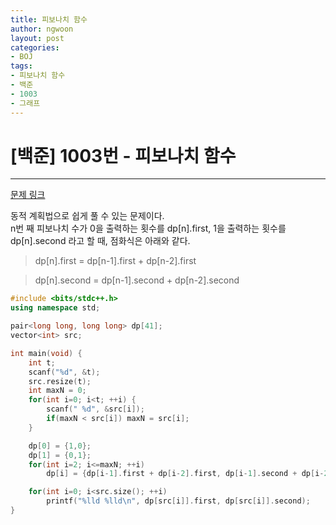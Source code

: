 ```yaml
---
title: 피보나치 함수
author: ngwoon
layout: post
categories:
- BOJ
tags:
- 피보나치 함수
- 백준
- 1003
- 그래프
---
```


# [백준] 1003번 - 피보나치 함수
- - -

[문제 링크](https://www.acmicpc.net/problem/1003)

동적 계획법으로 쉽게 풀 수 있는 문제이다.<br/>
n번 째 피보나치 수가 0을 출력하는 횟수를 dp[n].first, 1을 출력하는 횟수를 dp[n].second 라고 할 때, 점화식은 아래와 같다.<br/>

> dp[n].first  = dp[n-1].first + dp[n-2].first

> dp[n].second = dp[n-1].second + dp[n-2].second

```cpp
#include <bits/stdc++.h>
using namespace std;

pair<long long, long long> dp[41];
vector<int> src;

int main(void) {
    int t;
    scanf("%d", &t);
    src.resize(t);
    int maxN = 0;
    for(int i=0; i<t; ++i) {
        scanf(" %d", &src[i]);
        if(maxN < src[i]) maxN = src[i];
    }

    dp[0] = {1,0};
    dp[1] = {0,1};
    for(int i=2; i<=maxN; ++i)
        dp[i] = {dp[i-1].first + dp[i-2].first, dp[i-1].second + dp[i-2].second};

    for(int i=0; i<src.size(); ++i)
        printf("%lld %lld\n", dp[src[i]].first, dp[src[i]].second);
}
```